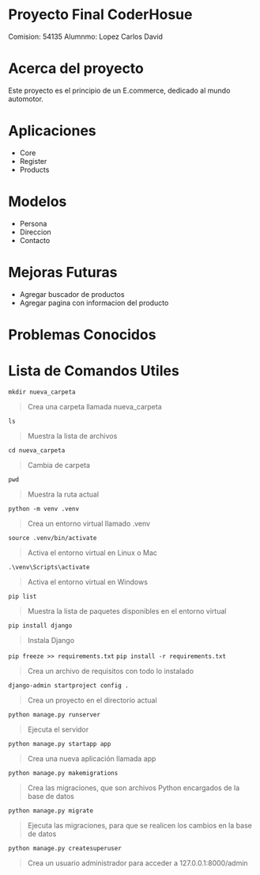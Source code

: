 # Proyecto Final CoderHosue
Comision: 54135
Alumnmo: Lopez Carlos David

# Acerca del proyecto
Este proyecto es el principio de un E.commerce, dedicado al mundo automotor.

# Aplicaciones
- Core
- Register
- Products

# Modelos
- Persona
- Direccion
- Contacto

# Mejoras Futuras
- Agregar buscador de productos
- Agregar pagina con informacion del producto

# Problemas Conocidos


# Lista de Comandos Utiles

`mkdir nueva_carpeta`
> Crea una carpeta llamada nueva_carpeta

`ls`
> Muestra la lista de archivos

`cd nueva_carpeta`
> Cambia de carpeta

`pwd`
> Muestra la ruta actual

`python -m venv .venv`
> Crea un entorno virtual llamado .venv

`source .venv/bin/activate`
> Activa el entorno virtual en Linux o Mac

`.\venv\Scripts\activate`
> Activa el entorno virtual en Windows

`pip list`
> Muestra la lista de paquetes disponibles en el entorno virtual

`pip install django`
> Instala Django

`pip freeze >> requirements.txt`
`pip install -r requirements.txt`
> Crea un archivo de requisitos con todo lo instalado

`django-admin startproject config .`
> Crea un proyecto en el directorio actual

`python manage.py runserver`
> Ejecuta el servidor

`python manage.py startapp app`
> Crea una nueva aplicación llamada app

`python manage.py makemigrations`
> Crea las migraciones, que son archivos Python encargados de la base de datos

`python manage.py migrate`
> Ejecuta las migraciones, para que se realicen los cambios en la base de datos

`python manage.py createsuperuser`
> Crea un usuario administrador para acceder a 127.0.0.1:8000/admin